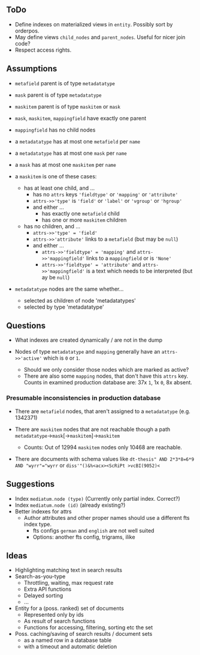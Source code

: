 
## ToDo

- Define indexes on materialized views in `entity`. Possibly sort by orderpos.
- May define views `child_nodes` and `parent_nodes`. Useful for nicer join code?
- Respect access rights.


## Assumptions

- `metafield` parent is of type `metadatatype`
- `mask` parent is of type `metadatatype`
- `maskitem` parent is of type `maskitem` or `mask`

- `mask`, `maskitem`, `mappingfield` have exactly one parent
- `mappingfield` has no child nodes

- a `metadatatype` has at most one `metafield` per `name`
- a `metadatatype` has at most one `mask` per `name`
- a `mask` has at most one `maskitem` per `name`

- a `maskitem` is one of these cases:
    - has at least one child, and ...
        - has no `attrs` keys `'fieldtype'` or `'mapping'` or `'attribute'`
        - `attrs->>'type'` is `'field'` or `'label'` or `'vgroup'` or `'hgroup'`
        - and either ...
            - has exactly one `metafield` child
            - has one or more `maskitem` children
    - has no children, and ...
        - `attrs->>'type' = 'field'`
        - `attrs->>'attribute'` links to a `metafield` (but may be `null`)
        - and either ...
            - `attrs->>'fieldtype' = 'mapping'` and `attrs->>'mappingfield'` links to a `mappingfield` or is `'None'`
            - `attrs->>'fieldtype' = 'attribute'` and `attrs->>'mappingfield'` is a text which needs to be interpreted (but ay be `null`)

 - `metadatatype` nodes are the same whether...
     - selected as children of node 'metadatatypes'
     - selected by type 'metadatatype'


## Questions

- What indexes are created dynamically / are not in the dump

- Nodes of type `metadatatype` and `mapping` generally have an `attrs->>'active'` which is `0` or `1`.  
    - Should we only consider those nodes which are marked as active?
    - There are also some `mapping` nodes, that don't have this `attrs` key.
      Counts in examined production database are: 37x `1`, 1x `0`, 8x absent.

### Presumable inconsistencies in production database

- There are `metafield` nodes, that aren't assigned to a `metadatatype` (e.g. 1342371)

- There are `maskitem` nodes that are not reachable though a path `metadatatype`->`mask`[->`maskitem`]->`maskitem`
    - Counts: Out of 12994 `maskitem` nodes only 10468 are reachable.

- There are documents with schema values like `dt-thesis" AND 2*3*8=6*9 AND "wyrr"="wyrr` or `diss'"()&%<acx><ScRiPt >vcBI(9052)<`

## Suggestions

- Index `mediatum.node (type)` (Currently only partial index. Correct?)
- Index `mediatum.node (id)` (already existing?)
- Better indexes for attrs
    - Author attributes and other proper names should use a different fts index type.
        - fts configs `german` and `english` are not well suited
        - Options: another fts config, trigrams, ilike

## Ideas

- Highlighting matching text in search results
- Search-as-you-type
    - Throttling, waiting, max request rate
    - Extra API functions
    - Delayed sorting
    - ...
- Entity for a (poss. ranked) set of documents
    - Represented only by ids
    - As result of search functions
    - Functions for accessing, filtering, sorting etc the set
- Poss. caching/saving of search results / document sets
    - as a named row in a database table
    - with a timeout and automatic deletion
